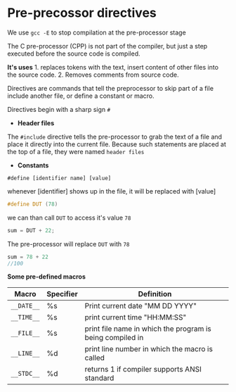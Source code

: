 # Pre-precossor directives

We use `gcc -E` to stop compilation at the pre-processor stage

The C pre-processor (CPP) is not part of the compiler, but just a step executed before the source code is compiled.

**It's uses**
	1. replaces tokens with the text, insert content of other files into the source code.
	2. Removes comments from source code.

Directives are commands that tell the preprocessor to skip part of a file include another file, or define a constant or macro.

Directives begin with a sharp sign `#` 

- **Header files**

The `#include` directive tells the pre-processor to grab the text of a file and place it directly into the current file. Because such statements are placed at the top of a file, they were named `header files`

- **Constants**

``#define [identifier name] [value]``

whenever [identifier] shows up in the file, it will be replaced with [value]

```h
#define DUT (78)
```
we can than call ``DUT`` to access it's value `78`

```c
sum = DUT + 22;
```
The pre-processor will replace `DUT` with ``78``

```c
sum = 78 + 22
//100
```
**Some pre-defined macros**

| Macro | Specifier | Definition |
|-------| ----- | ------|
| ``__DATE__`` | %s | Print current date "MM DD YYYY" |
| ``__TIME__`` | %s | print current time "HH:MM:SS"|
| ``__FILE__`` | %s | print file name in which the program is being compiled in |
| ``__LINE__`` | %d | print line number in which the macro is called |
| ``__STDC__`` | %d | returns 1 if compiler supports ANSI standard |